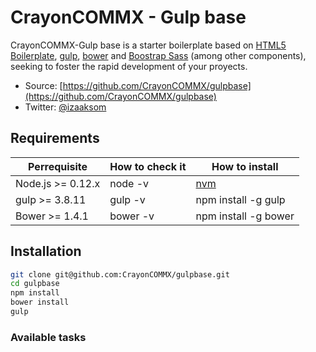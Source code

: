 # CrayonCOMMX - Gulp base
CrayonCOMMX-Gulp base is a starter boilerplate based on [HTML5 Boilerplate](https://github.com/h5bp/html5-boilerplate), [gulp](http://gulpjs.com/), [bower](http://bower.io/) and [Boostrap Sass](https://github.com/twbs/bootstrap-sass) (among other components), seeking to foster the rapid development of your proyects.
- Source: [https://github.com/CrayonCOMMX/gulpbase](https://github.com/CrayonCOMMX/gulpbase)
- Twitter: [@izaaksom](https://twitter.com/izaaksom)

## Requirements
Perrequisite |  How to check it | How to install
-------------|------------------|-----------------
Node.js >= 0.12.x|node -v| [nvm](https://github.com/creationix/nvm)
gulp >= 3.8.11|gulp -v|npm install -g gulp
Bower >= 1.4.1|bower -v|npm install -g bower

## Installation
```bash
git clone git@github.com:CrayonCOMMX/gulpbase.git
cd gulpbase
npm install
bower install
gulp
```

### Available tasks


